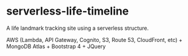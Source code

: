# serverless-life-timeline
A life landmark tracking site using a serverless structure. 
   
AWS (Lambda, API Gateway, Cognito, S3, Route 53, CloudFront, etc) + MongoDB Atlas + Bootstrap 4 + JQuery
